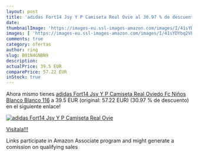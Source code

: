 ```yaml
---
layout: post
title: 'adidas Fort14 Jsy Y P Camiseta Real Ovie al 30.97 % de descuento'
date: 
thumbnailImage: 'https://images-eu.ssl-images-amazon.com/images/I/41sYDYbq2VL._SL200_.jpg'
images: [ 'https://images-eu.ssl-images-amazon.com/images/I/41sYDYbq2VL._SL200_.jpg' ]
comments: true
category: ofertas
author: ring
slug: B01N4GNBN9
description:
actualPrice: 39.5 EUR
comparePrice: 57.22 EUR
inStock: true
---
```


Ahora mismo tienes [adidas Fort14 Jsy Y P Camiseta Real Oviedo Fc  Niños  Blanco  Blanco   116](https://www.amazon.es/dp/B01N4GNBN9/?tag=tolees-21) a 39.5 EUR (original: 57.22 EUR) (30.97 %  de descuento) en el siguiente enlace!

[![adidas Fort14 Jsy Y P Camiseta Real Ovie](https://images-eu.ssl-images-amazon.com/images/I/41sYDYbq2VL._SL200_.jpg)](https://www.amazon.es/dp/B01N4GNBN9/?tag=tolees-21)

[Visítala!!!](https://www.amazon.es/dp/B01N4GNBN9/?tag=tolees-21)

Links participate in Amazon Associate program and might generate a comission on qualifying sales
